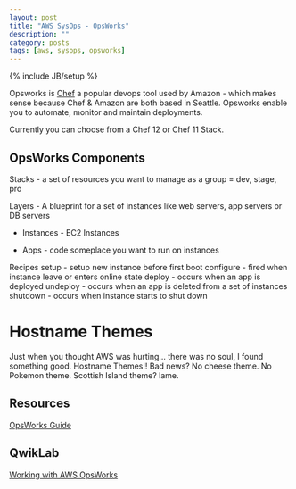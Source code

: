 ```yaml
---
layout: post
title: "AWS SysOps - OpsWorks"
description: ""
category: posts
tags: [aws, sysops, opsworks]
---
```

{% include JB/setup %}

Opsworks is [Chef](https://www.chef.io/chef/) a popular devops tool used by Amazon - which makes sense because Chef & Amazon are both based in Seattle. Opsworks enable you to automate, monitor and maintain deployments.

Currently you can choose from a Chef 12 or Chef 11 Stack.

## OpsWorks Components

Stacks - a set of resources you want to manage as a group = dev, stage, pro

Layers - A blueprint for a set of instances like web servers, app servers or DB servers

- Instances - EC2 Instances

- Apps - code someplace you want to run on instances
 
Recipes
  setup - setup new instance before first boot
  configure - fired when instance leave or enters online state
  deploy - occurs when an app is deployed 
  undeploy - occurs when an app is deleted from a set of instances
  shutdown - occurs when instance starts to shut down

# Hostname Themes
Just when you thought AWS was hurting... there was no soul, I found something good. Hostname Themes!! Bad news? No cheese theme. No Pokemon theme. Scottish Island theme? lame.

## Resources
[OpsWorks Guide](http://docs.aws.amazon.com/opsworks/latest/userguide/welcome.html)

## QwikLab 
[Working with AWS OpsWorks](https://qwiklabs.com/focuses/2868?search=170864)